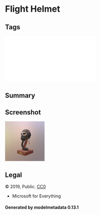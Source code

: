 # Flight Helmet

## Tags

![sharable](../../README-sharable.md)

## Summary

 

## Screenshot

![screenshot](screenshot/screenshot.jpg)

## Legal

&copy; 2019, Public. [CC0](https://creativecommons.org/publicdomain/zero/1.0/legalcode)

 - Microsoft for Everything

#### Generated by modelmetadata 0.13.1